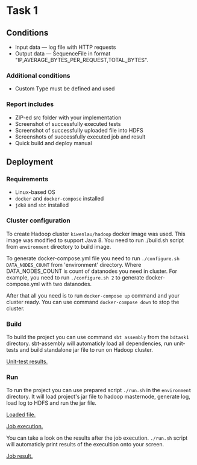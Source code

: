 # Task 1

## Conditions

* Input data — log file with HTTP requests
* Output data — SequenceFile in format "IP,AVERAGE_BYTES_PER_REQUEST,TOTAL_BYTES".

### Additional conditions

* Custom Type must be defined and used

### Report includes

* ZIP-ed src folder with your implementation
* Screenshot of successfully executed tests
* Screenshot of successfully uploaded file into HDFS
* Screenshots of successfully executed job and result
* Quick build and deploy manual

## Deployment

### Requirements

* Linux-based OS
* `docker` and `docker-compose` installed
* `jdk8` and `sbt` installed

### Cluster configuration

To create Hadoop cluster `kiwenlau/hadoop` docker image was used.
This image was modified to support Java 8.
You need to run ./build.sh script from `environment` directory to build image.

To generate docker-compose.yml file you need to run `./configure.sh DATA_NODES_COUNT` from 'environment' directory.
Where DATA_NODES_COUNT is count of datanodes you need in cluster.
For example, you need to run `./configure.sh 2` to generate docker-compose.yml with two datanodes.

After that all you need is to run `docker-compose up` command and your cluster ready.
You can use command `docker-compose down` to stop the cluster.

### Build

To build the project you can use command `sbt assembly` from the `bdtask1` directory.
sbt-assembly will automaticly load all dependencies, run unit-tests and build standalone jar file to run on Hadoop cluster.

[Unit-test results.](bdtask1/screenshots/tests.png)

### Run

To run the project you can use prepared script `./run.sh` in the `environment` directory.
It will load project's jar file to hadoop masternode, generate log, load log to HDFS and run the jar file.

[Loaded file.](bdtask1/screenshots/file_in_hdfs.png)

[Job execution.](bdtask1/screenshots/job_execution.png)

You can take a look on the results after the job execution.
`./run.sh` script will automaticly print results of the execultion onto your screen.

[Job result.](bdtask1/screenshots/job_result.png)
